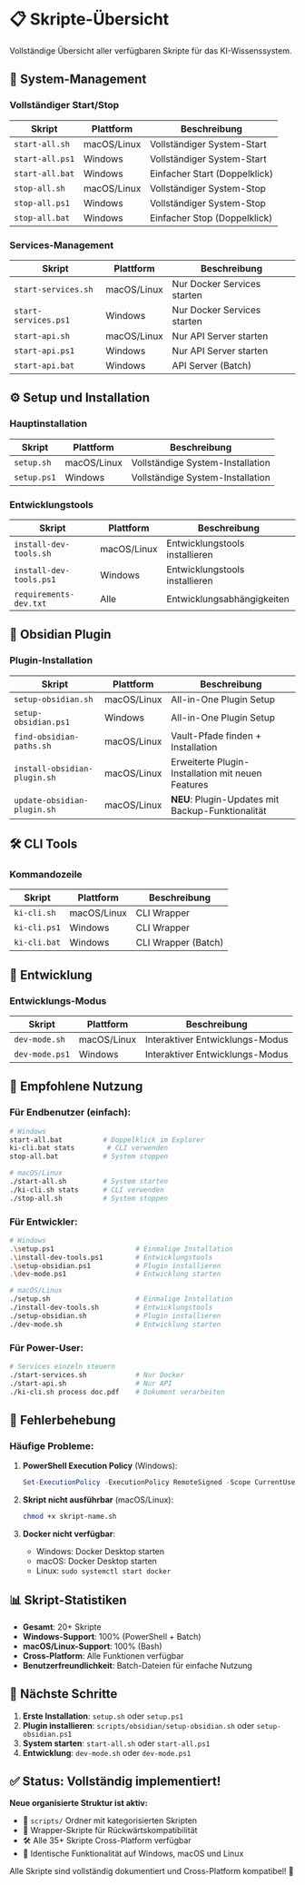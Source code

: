 # 📋 Skripte-Übersicht

Vollständige Übersicht aller verfügbaren Skripte für das KI-Wissenssystem.

## 🚀 System-Management

### Vollständiger Start/Stop
| Skript | Plattform | Beschreibung |
|--------|-----------|--------------|
| `start-all.sh` | macOS/Linux | Vollständiger System-Start |
| `start-all.ps1` | Windows | Vollständiger System-Start |
| `start-all.bat` | Windows | Einfacher Start (Doppelklick) |
| `stop-all.sh` | macOS/Linux | Vollständiger System-Stop |
| `stop-all.ps1` | Windows | Vollständiger System-Stop |
| `stop-all.bat` | Windows | Einfacher Stop (Doppelklick) |

### Services-Management
| Skript | Plattform | Beschreibung |
|--------|-----------|--------------|
| `start-services.sh` | macOS/Linux | Nur Docker Services starten |
| `start-services.ps1` | Windows | Nur Docker Services starten |
| `start-api.sh` | macOS/Linux | Nur API Server starten |
| `start-api.ps1` | Windows | Nur API Server starten |
| `start-api.bat` | Windows | API Server (Batch) |

## ⚙️ Setup und Installation

### Hauptinstallation
| Skript | Plattform | Beschreibung |
|--------|-----------|--------------|
| `setup.sh` | macOS/Linux | Vollständige System-Installation |
| `setup.ps1` | Windows | Vollständige System-Installation |

### Entwicklungstools
| Skript | Plattform | Beschreibung |
|--------|-----------|--------------|
| `install-dev-tools.sh` | macOS/Linux | Entwicklungstools installieren |
| `install-dev-tools.ps1` | Windows | Entwicklungstools installieren |
| `requirements-dev.txt` | Alle | Entwicklungsabhängigkeiten |

## 📱 Obsidian Plugin

### Plugin-Installation
| Skript | Plattform | Beschreibung |
|--------|-----------|--------------|
| `setup-obsidian.sh` | macOS/Linux | All-in-One Plugin Setup |
| `setup-obsidian.ps1` | Windows | All-in-One Plugin Setup |
| `find-obsidian-paths.sh` | macOS/Linux | Vault-Pfade finden + Installation |
| `install-obsidian-plugin.sh` | macOS/Linux | Erweiterte Plugin-Installation mit neuen Features |
| `update-obsidian-plugin.sh` | macOS/Linux | **NEU**: Plugin-Updates mit Backup-Funktionalität |

## 🛠️ CLI Tools

### Kommandozeile
| Skript | Plattform | Beschreibung |
|--------|-----------|--------------|
| `ki-cli.sh` | macOS/Linux | CLI Wrapper |
| `ki-cli.ps1` | Windows | CLI Wrapper |
| `ki-cli.bat` | Windows | CLI Wrapper (Batch) |

## 🚀 Entwicklung

### Entwicklungs-Modus
| Skript | Plattform | Beschreibung |
|--------|-----------|--------------|
| `dev-mode.sh` | macOS/Linux | Interaktiver Entwicklungs-Modus |
| `dev-mode.ps1` | Windows | Interaktiver Entwicklungs-Modus |

## 📁 Empfohlene Nutzung

### Für Endbenutzer (einfach):
```bash
# Windows
start-all.bat          # Doppelklick im Explorer
ki-cli.bat stats        # CLI verwenden
stop-all.bat           # System stoppen

# macOS/Linux
./start-all.sh         # System starten
./ki-cli.sh stats      # CLI verwenden
./stop-all.sh          # System stoppen
```

### Für Entwickler:
```bash
# Windows
.\setup.ps1                    # Einmalige Installation
.\install-dev-tools.ps1        # Entwicklungstools
.\setup-obsidian.ps1           # Plugin installieren
.\dev-mode.ps1                 # Entwicklung starten

# macOS/Linux
./setup.sh                     # Einmalige Installation
./install-dev-tools.sh         # Entwicklungstools
./setup-obsidian.sh            # Plugin installieren
./dev-mode.sh                  # Entwicklung starten
```

### Für Power-User:
```bash
# Services einzeln steuern
./start-services.sh            # Nur Docker
./start-api.sh                 # Nur API
./ki-cli.sh process doc.pdf    # Dokument verarbeiten
```

## 🔧 Fehlerbehebung

### Häufige Probleme:
1. **PowerShell Execution Policy** (Windows):
   ```powershell
   Set-ExecutionPolicy -ExecutionPolicy RemoteSigned -Scope CurrentUser
   ```

2. **Skript nicht ausführbar** (macOS/Linux):
   ```bash
   chmod +x skript-name.sh
   ```

3. **Docker nicht verfügbar**:
   - Windows: Docker Desktop starten
   - macOS: Docker Desktop starten
   - Linux: `sudo systemctl start docker`

## 📊 Skript-Statistiken

- **Gesamt**: 20+ Skripte
- **Windows-Support**: 100% (PowerShell + Batch)
- **macOS/Linux-Support**: 100% (Bash)
- **Cross-Platform**: Alle Funktionen verfügbar
- **Benutzerfreundlichkeit**: Batch-Dateien für einfache Nutzung

## 🎯 Nächste Schritte

1. **Erste Installation**: `setup.sh` oder `setup.ps1`
2. **Plugin installieren**: `scripts/obsidian/setup-obsidian.sh` oder `setup-obsidian.ps1`
3. **System starten**: `start-all.sh` oder `start-all.ps1`
4. **Entwicklung**: `dev-mode.sh` oder `dev-mode.ps1`

## ✅ Status: Vollständig implementiert!

**Neue organisierte Struktur ist aktiv:**
- 📂 `scripts/` Ordner mit kategorisierten Skripten
- 🔄 Wrapper-Skripte für Rückwärtskompatibilität
- 🛠️ Alle 35+ Skripte Cross-Platform verfügbar
- 📱 Identische Funktionalität auf Windows, macOS und Linux

Alle Skripte sind vollständig dokumentiert und Cross-Platform kompatibel! 🎉 